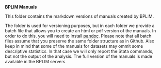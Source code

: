 **BPLIM Manuals**

<p>This folder contains the markdown versions of manuals created by BPLIM.</p> 
<p>The folder is used for versioning purposes, but in each folder we provide a batch file that allows you to create an html or pdf version of the manuals. In order to do this, you will need to install <a href="https://pandoc.org/installing.html">pandoc</a>. 
Please note that all batch files assume that you preserve the same folder structure as in Github. Also keep in mind that some of the manuals for datasets may ommit some descriptive statistics. In that case we will only report the Stata commands, but not the output of the analysis. The full version of the manuals is made available in the BPLIM servers</p>
